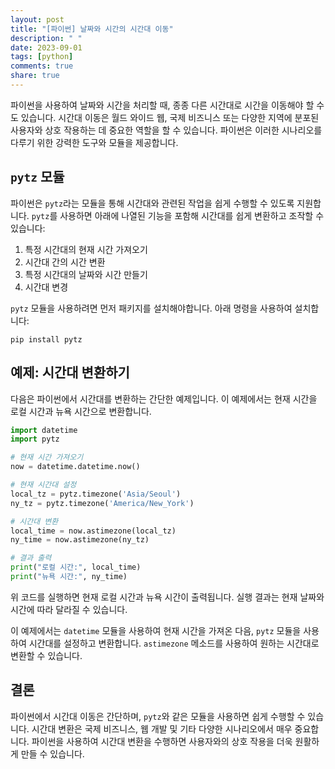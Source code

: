 ```yaml
---
layout: post
title: "[파이썬] 날짜와 시간의 시간대 이동"
description: " "
date: 2023-09-01
tags: [python]
comments: true
share: true
---
```


파이썬을 사용하여 날짜와 시간을 처리할 때, 종종 다른 시간대로 시간을 이동해야 할 수도 있습니다. 시간대 이동은 월드 와이드 웹, 국제 비즈니스 또는 다양한 지역에 분포된 사용자와 상호 작용하는 데 중요한 역할을 할 수 있습니다. 파이썬은 이러한 시나리오를 다루기 위한 강력한 도구와 모듈을 제공합니다.

## `pytz` 모듈

파이썬은 `pytz`라는 모듈을 통해 시간대와 관련된 작업을 쉽게 수행할 수 있도록 지원합니다. `pytz`를 사용하면 아래에 나열된 기능을 포함해 시간대를 쉽게 변환하고 조작할 수 있습니다:

1. 특정 시간대의 현재 시간 가져오기
2. 시간대 간의 시간 변환
3. 특정 시간대의 날짜와 시간 만들기
4. 시간대 변경

`pytz` 모듈을 사용하려면 먼저 패키지를 설치해야합니다. 아래 명령을 사용하여 설치합니다:

```shell
pip install pytz
```

## 예제: 시간대 변환하기

다음은 파이썬에서 시간대를 변환하는 간단한 예제입니다. 이 예제에서는 현재 시간을 로컬 시간과 뉴욕 시간으로 변환합니다.

```python
import datetime
import pytz

# 현재 시간 가져오기
now = datetime.datetime.now()

# 현재 시간대 설정
local_tz = pytz.timezone('Asia/Seoul')
ny_tz = pytz.timezone('America/New_York')

# 시간대 변환
local_time = now.astimezone(local_tz)
ny_time = now.astimezone(ny_tz)

# 결과 출력
print("로컬 시간:", local_time)
print("뉴욕 시간:", ny_time)
```

위 코드를 실행하면 현재 로컬 시간과 뉴욕 시간이 출력됩니다. 실행 결과는 현재 날짜와 시간에 따라 달라질 수 있습니다.

이 예제에서는 `datetime` 모듈을 사용하여 현재 시간을 가져온 다음, `pytz` 모듈을 사용하여 시간대를 설정하고 변환합니다. `astimezone` 메소드를 사용하여 원하는 시간대로 변환할 수 있습니다.

## 결론

파이썬에서 시간대 이동은 간단하며, `pytz`와 같은 모듈을 사용하면 쉽게 수행할 수 있습니다. 시간대 변환은 국제 비즈니스, 웹 개발 및 기타 다양한 시나리오에서 매우 중요합니다. 파이썬을 사용하여 시간대 변환을 수행하면 사용자와의 상호 작용을 더욱 원활하게 만들 수 있습니다.